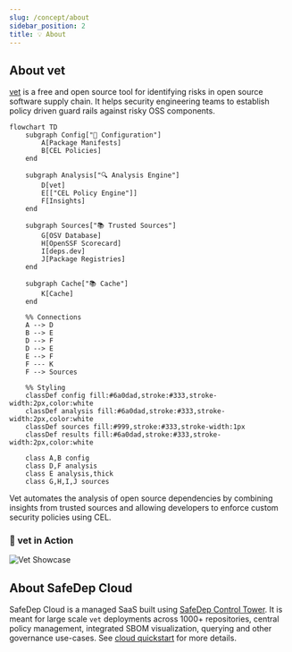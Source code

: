 ```yaml
---
slug: /concept/about
sidebar_position: 2
title: 💡 About
---
```


## About vet

[vet](https://github.com/safedep/vet) is a free and open source tool for identifying risks in open source software supply chain. It helps security engineering teams to establish policy driven guard rails against risky OSS components.

```mermaid
flowchart TD
    subgraph Config["🔧 Configuration"]
        A[Package Manifests]
        B[CEL Policies]
    end

    subgraph Analysis["🔍 Analysis Engine"]
        D[vet]
        E[["CEL Policy Engine"]]
        F[Insights]
    end

    subgraph Sources["📚 Trusted Sources"]
        G[OSV Database]
        H[OpenSSF Scorecard]
        I[deps.dev]
        J[Package Registries]
    end

    subgraph Cache["📚 Cache"]
        K[Cache]
    end

    %% Connections
    A --> D
    B --> E
    D --> F
    D --> E
    E --> F
    F --- K
    F --> Sources

    %% Styling
    classDef config fill:#6a0dad,stroke:#333,stroke-width:2px,color:white
    classDef analysis fill:#6a0dad,stroke:#333,stroke-width:2px,color:white
    classDef sources fill:#999,stroke:#333,stroke-width:1px
    classDef results fill:#6a0dad,stroke:#333,stroke-width:2px,color:white

    class A,B config
    class D,F analysis
    class E analysis,thick
    class G,H,I,J sources
```

Vet automates the analysis of open source dependencies by combining insights from trusted sources and allowing developers to enforce custom security policies using CEL.

### 🤩 vet in Action

![Vet Showcase](/img/vet/vet-demo.gif)

## About SafeDep Cloud

SafeDep Cloud is a managed SaaS built using [SafeDep Control Tower](https://docs.safedep.io/cloud). It is meant for large scale `vet` deployments across 1000+ repositories, central policy management, integrated SBOM visualization, querying and other governance use-cases. See [cloud quickstart](./cloud/quickstart.md) for more details.
